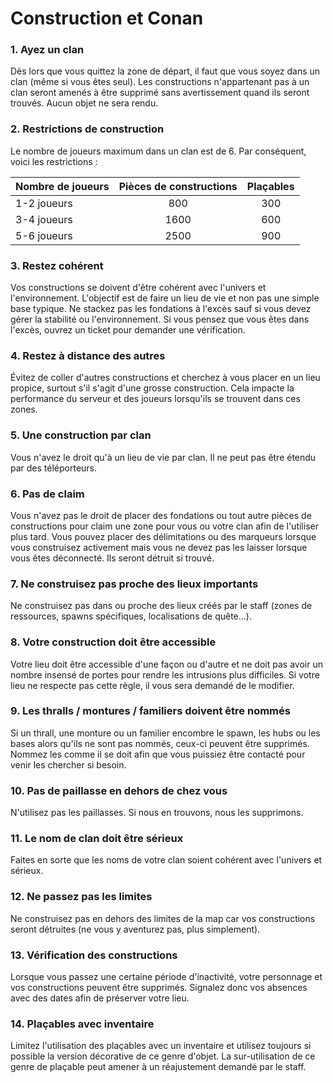# Construction et Conan <!-- {docsify-ignore} -->

### 1. Ayez un clan

Dès lors que vous quittez la zone de départ, il faut que vous soyez dans un clan (même si vous êtes seul). Les constructions n'appartenant pas à un clan seront amenés à être supprimé sans avertissement quand ils seront trouvés. Aucun objet ne sera rendu.

### 2. Restrictions de construction

Le nombre de joueurs maximum dans un clan est de 6. Par conséquent, voici les restrictions :

| Nombre de joueurs | Pièces de constructions | Plaçables |
| :- | :-: | :-: |
| 1-2 joueurs | 800 | 300 |
| 3-4 joueurs | 1600 | 600 |
| 5-6 joueurs | 2500 | 900 |

### 3. Restez cohérent

Vos constructions se doivent d'être cohérent avec l'univers et l'environnement. L'objectif est de faire un lieu de vie et non pas une simple base typique. Ne stackez pas les fondations à l'excès sauf si vous devez gérer la stabilité ou l'environnement. Si vous pensez que vous êtes dans l'excès, ouvrez un ticket pour demander une vérification.

### 4. Restez à distance des autres

Évitez de coller d'autres constructions et cherchez à vous placer en un lieu propice, surtout s'il s'agit d'une grosse construction. Cela impacte la performance du serveur et des joueurs lorsqu'ils se trouvent dans ces zones.

### 5. Une construction par clan

Vous n'avez le droit qu'à un lieu de vie par clan. Il ne peut pas être étendu par des téléporteurs.

### 6. Pas de claim

Vous n'avez pas le droit de placer des fondations ou tout autre pièces de constructions pour claim une zone pour vous ou votre clan afin de l'utiliser plus tard. Vous pouvez placer des délimitations ou des marqueurs lorsque vous construisez activement mais vous ne devez pas les laisser lorsque vous êtes déconnecté. Ils seront détruit si trouvé.

### 7. Ne construisez pas proche des lieux importants

Ne construisez pas dans ou proche des lieux créés par le staff (zones de ressources, spawns spécifiques, localisations de quête...).

### 8. Votre construction doit être accessible

Votre lieu doit être accessible d'une façon ou d'autre et ne doit pas avoir un nombre insensé de portes pour rendre les intrusions plus difficiles. Si votre lieu ne respecte pas cette règle, il vous sera demandé de le modifier.

### 9. Les thralls / montures / familiers doivent être nommés

Si un thrall, une monture ou un familier encombre le spawn, les hubs ou les bases alors qu'ils ne sont pas nommés, ceux-ci peuvent être supprimés. Nommez les comme il se doit afin que vous puissiez être contacté pour venir les chercher si besoin.

### 10. Pas de paillasse en dehors de chez vous

N'utilisez pas les paillasses. Si nous en trouvons, nous les supprimons.

### 11. Le nom de clan doit être sérieux

Faites en sorte que les noms de votre clan soient cohérent avec l'univers et sérieux.

### 12. Ne passez pas les limites

Ne construisez pas en dehors des limites de la map car vos constructions seront détruites (ne vous y aventurez pas, plus simplement).

### 13. Vérification des constructions

Lorsque vous passez une certaine période d'inactivité, votre personnage et vos constructions peuvent être supprimés. Signalez donc vos absences avec des dates afin de préserver votre lieu.

### 14. Plaçables avec inventaire

Limitez l'utilisation des plaçables avec un inventaire et utilisez toujours si possible la version décorative de ce genre d'objet. La sur-utilisation de ce genre de plaçable peut amener à un réajustement demandé par le staff.